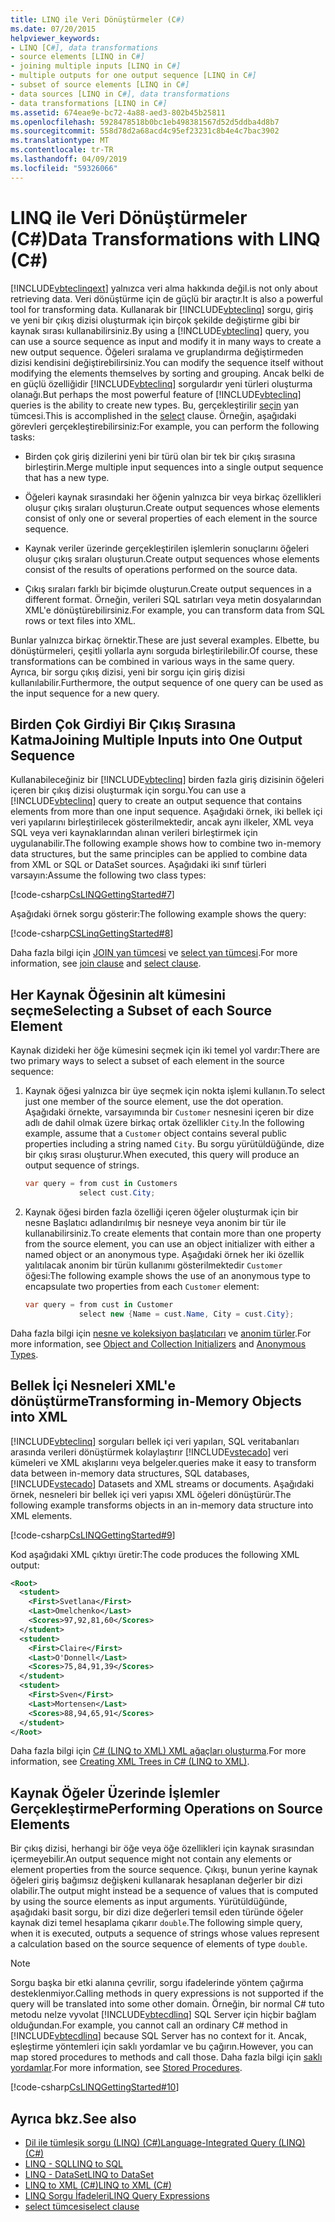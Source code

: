 ```yaml
---
title: LINQ ile Veri Dönüştürmeler (C#)
ms.date: 07/20/2015
helpviewer_keywords:
- LINQ [C#], data transformations
- source elements [LINQ in C#]
- joining multiple inputs [LINQ in C#]
- multiple outputs for one output sequence [LINQ in C#]
- subset of source elements [LINQ in C#]
- data sources [LINQ in C#], data transformations
- data transformations [LINQ in C#]
ms.assetid: 674eae9e-bc72-4a88-aed3-802b45b25811
ms.openlocfilehash: 5928478518b0bc1eb498381567d52d5ddba4d8b7
ms.sourcegitcommit: 558d78d2a68acd4c95ef23231c8b4e4c7bac3902
ms.translationtype: MT
ms.contentlocale: tr-TR
ms.lasthandoff: 04/09/2019
ms.locfileid: "59326066"
---
```

# <a name="data-transformations-with-linq-c"></a><span data-ttu-id="eec69-102">LINQ ile Veri Dönüştürmeler (C#)</span><span class="sxs-lookup"><span data-stu-id="eec69-102">Data Transformations with LINQ (C#)</span></span>
[!INCLUDE[vbteclinqext](~/includes/vbteclinqext-md.md)] <span data-ttu-id="eec69-103">yalnızca veri alma hakkında değil.</span><span class="sxs-lookup"><span data-stu-id="eec69-103">is not only about retrieving data.</span></span> <span data-ttu-id="eec69-104">Veri dönüştürme için de güçlü bir araçtır.</span><span class="sxs-lookup"><span data-stu-id="eec69-104">It is also a powerful tool for transforming data.</span></span> <span data-ttu-id="eec69-105">Kullanarak bir [!INCLUDE[vbteclinq](~/includes/vbteclinq-md.md)] sorgu, giriş ve yeni bir çıkış dizisi oluşturmak için birçok şekilde değiştirme gibi bir kaynak sırası kullanabilirsiniz.</span><span class="sxs-lookup"><span data-stu-id="eec69-105">By using a [!INCLUDE[vbteclinq](~/includes/vbteclinq-md.md)] query, you can use a source sequence as input and modify it in many ways to create a new output sequence.</span></span> <span data-ttu-id="eec69-106">Öğeleri sıralama ve gruplandırma değiştirmeden dizisi kendisini değiştirebilirsiniz.</span><span class="sxs-lookup"><span data-stu-id="eec69-106">You can modify the sequence itself without modifying the elements themselves by sorting and grouping.</span></span> <span data-ttu-id="eec69-107">Ancak belki de en güçlü özelliğidir [!INCLUDE[vbteclinq](~/includes/vbteclinq-md.md)] sorgulardır yeni türleri oluşturma olanağı.</span><span class="sxs-lookup"><span data-stu-id="eec69-107">But perhaps the most powerful feature of [!INCLUDE[vbteclinq](~/includes/vbteclinq-md.md)] queries is the ability to create new types.</span></span> <span data-ttu-id="eec69-108">Bu, gerçekleştirilir [seçin](../../../../csharp/language-reference/keywords/select-clause.md) yan tümcesi.</span><span class="sxs-lookup"><span data-stu-id="eec69-108">This is accomplished in the [select](../../../../csharp/language-reference/keywords/select-clause.md) clause.</span></span> <span data-ttu-id="eec69-109">Örneğin, aşağıdaki görevleri gerçekleştirebilirsiniz:</span><span class="sxs-lookup"><span data-stu-id="eec69-109">For example, you can perform the following tasks:</span></span>  
  
-   <span data-ttu-id="eec69-110">Birden çok giriş dizilerini yeni bir türü olan bir tek bir çıkış sırasına birleştirin.</span><span class="sxs-lookup"><span data-stu-id="eec69-110">Merge multiple input sequences into a single output sequence that has a new type.</span></span>  
  
-   <span data-ttu-id="eec69-111">Öğeleri kaynak sırasındaki her öğenin yalnızca bir veya birkaç özellikleri oluşur çıkış sıraları oluşturun.</span><span class="sxs-lookup"><span data-stu-id="eec69-111">Create output sequences whose elements consist of only one or several properties of each element in the source sequence.</span></span>  
  
-   <span data-ttu-id="eec69-112">Kaynak veriler üzerinde gerçekleştirilen işlemlerin sonuçlarını öğeleri oluşur çıkış sıraları oluşturun.</span><span class="sxs-lookup"><span data-stu-id="eec69-112">Create output sequences whose elements consist of the results of operations performed on the source data.</span></span>  
  
-   <span data-ttu-id="eec69-113">Çıkış sıraları farklı bir biçimde oluşturun.</span><span class="sxs-lookup"><span data-stu-id="eec69-113">Create output sequences in a different format.</span></span> <span data-ttu-id="eec69-114">Örneğin, verileri SQL satırları veya metin dosyalarından XML'e dönüştürebilirsiniz.</span><span class="sxs-lookup"><span data-stu-id="eec69-114">For example, you can transform data from SQL rows or text files into XML.</span></span>  
  
 <span data-ttu-id="eec69-115">Bunlar yalnızca birkaç örnektir.</span><span class="sxs-lookup"><span data-stu-id="eec69-115">These are just several examples.</span></span> <span data-ttu-id="eec69-116">Elbette, bu dönüştürmeleri, çeşitli yollarla aynı sorguda birleştirilebilir.</span><span class="sxs-lookup"><span data-stu-id="eec69-116">Of course, these transformations can be combined in various ways in the same query.</span></span> <span data-ttu-id="eec69-117">Ayrıca, bir sorgu çıkış dizisi, yeni bir sorgu için giriş dizisi kullanılabilir.</span><span class="sxs-lookup"><span data-stu-id="eec69-117">Furthermore, the output sequence of one query can be used as the input sequence for a new query.</span></span>  
  
## <a name="joining-multiple-inputs-into-one-output-sequence"></a><span data-ttu-id="eec69-118">Birden Çok Girdiyi Bir Çıkış Sırasına Katma</span><span class="sxs-lookup"><span data-stu-id="eec69-118">Joining Multiple Inputs into One Output Sequence</span></span>  
 <span data-ttu-id="eec69-119">Kullanabileceğiniz bir [!INCLUDE[vbteclinq](~/includes/vbteclinq-md.md)] birden fazla giriş dizisinin öğeleri içeren bir çıkış dizisi oluşturmak için sorgu.</span><span class="sxs-lookup"><span data-stu-id="eec69-119">You can use a [!INCLUDE[vbteclinq](~/includes/vbteclinq-md.md)] query to create an output sequence that contains elements from more than one input sequence.</span></span> <span data-ttu-id="eec69-120">Aşağıdaki örnek, iki bellek içi veri yapılarını birleştirilecek gösterilmektedir, ancak aynı ilkeler, XML veya SQL veya veri kaynaklarından alınan verileri birleştirmek için uygulanabilir.</span><span class="sxs-lookup"><span data-stu-id="eec69-120">The following example shows how to combine two in-memory data structures, but the same principles can be applied to combine data from XML or SQL or DataSet sources.</span></span> <span data-ttu-id="eec69-121">Aşağıdaki iki sınıf türleri varsayın:</span><span class="sxs-lookup"><span data-stu-id="eec69-121">Assume the following two class types:</span></span>  
  
 [!code-csharp[CsLINQGettingStarted#7](~/samples/snippets/csharp/VS_Snippets_VBCSharp/CsLINQGettingStarted/CS/Class1.cs#7)]  
  
 <span data-ttu-id="eec69-122">Aşağıdaki örnek sorgu gösterir:</span><span class="sxs-lookup"><span data-stu-id="eec69-122">The following example shows the query:</span></span>  
  
 [!code-csharp[CSLinqGettingStarted#8](~/samples/snippets/csharp/VS_Snippets_VBCSharp/CsLINQGettingStarted/CS/Class1.cs#8)]  
  
 <span data-ttu-id="eec69-123">Daha fazla bilgi için [JOIN yan tümcesi](../../../../csharp/language-reference/keywords/join-clause.md) ve [select yan tümcesi](../../../../csharp/language-reference/keywords/select-clause.md).</span><span class="sxs-lookup"><span data-stu-id="eec69-123">For more information, see [join clause](../../../../csharp/language-reference/keywords/join-clause.md) and [select clause](../../../../csharp/language-reference/keywords/select-clause.md).</span></span>  
  
## <a name="selecting-a-subset-of-each-source-element"></a><span data-ttu-id="eec69-124">Her Kaynak Öğesinin alt kümesini seçme</span><span class="sxs-lookup"><span data-stu-id="eec69-124">Selecting a Subset of each Source Element</span></span>  
 <span data-ttu-id="eec69-125">Kaynak dizideki her öğe kümesini seçmek için iki temel yol vardır:</span><span class="sxs-lookup"><span data-stu-id="eec69-125">There are two primary ways to select a subset of each element in the source sequence:</span></span>  
  
1. <span data-ttu-id="eec69-126">Kaynak öğesi yalnızca bir üye seçmek için nokta işlemi kullanın.</span><span class="sxs-lookup"><span data-stu-id="eec69-126">To select just one member of the source element, use the dot operation.</span></span> <span data-ttu-id="eec69-127">Aşağıdaki örnekte, varsayımında bir `Customer` nesnesini içeren bir dize adlı de dahil olmak üzere birkaç ortak özellikler `City`.</span><span class="sxs-lookup"><span data-stu-id="eec69-127">In the following example, assume that a `Customer` object contains several public properties including a string named `City`.</span></span> <span data-ttu-id="eec69-128">Bu sorgu yürütüldüğünde, dize bir çıkış sırası oluşturur.</span><span class="sxs-lookup"><span data-stu-id="eec69-128">When executed, this query will produce an output sequence of strings.</span></span>  
  
    ```csharp
    var query = from cust in Customers  
                select cust.City;  
    ```  
  
2. <span data-ttu-id="eec69-129">Kaynak öğesi birden fazla özelliği içeren öğeler oluşturmak için bir nesne Başlatıcı adlandırılmış bir nesneye veya anonim bir tür ile kullanabilirsiniz.</span><span class="sxs-lookup"><span data-stu-id="eec69-129">To create elements that contain more than one property from the source element, you can use an object initializer with either a named object or an anonymous type.</span></span> <span data-ttu-id="eec69-130">Aşağıdaki örnek her iki özellik yalıtılacak anonim bir türün kullanımı gösterilmektedir `Customer` öğesi:</span><span class="sxs-lookup"><span data-stu-id="eec69-130">The following example shows the use of an anonymous type to encapsulate two properties from each `Customer` element:</span></span>  
  
    ```csharp
    var query = from cust in Customer  
                select new {Name = cust.Name, City = cust.City};  
    ```  
  
 <span data-ttu-id="eec69-131">Daha fazla bilgi için [nesne ve koleksiyon başlatıcıları](../../../../csharp/programming-guide/classes-and-structs/object-and-collection-initializers.md) ve [anonim türler](../../../../csharp/programming-guide/classes-and-structs/anonymous-types.md).</span><span class="sxs-lookup"><span data-stu-id="eec69-131">For more information, see [Object and Collection Initializers](../../../../csharp/programming-guide/classes-and-structs/object-and-collection-initializers.md) and [Anonymous Types](../../../../csharp/programming-guide/classes-and-structs/anonymous-types.md).</span></span>  
  
## <a name="transforming-in-memory-objects-into-xml"></a><span data-ttu-id="eec69-132">Bellek İçi Nesneleri XML'e dönüştürme</span><span class="sxs-lookup"><span data-stu-id="eec69-132">Transforming in-Memory Objects into XML</span></span>  
 [!INCLUDE[vbteclinq](~/includes/vbteclinq-md.md)] <span data-ttu-id="eec69-133">sorguları bellek içi veri yapıları, SQL veritabanları arasında verileri dönüştürmek kolaylaştırır [!INCLUDE[vstecado](~/includes/vstecado-md.md)] veri kümeleri ve XML akışlarını veya belgeler.</span><span class="sxs-lookup"><span data-stu-id="eec69-133">queries make it easy to transform data between in-memory data structures, SQL databases, [!INCLUDE[vstecado](~/includes/vstecado-md.md)] Datasets and XML streams or documents.</span></span> <span data-ttu-id="eec69-134">Aşağıdaki örnek, nesneleri bir bellek içi veri yapısı XML öğeleri dönüştürür.</span><span class="sxs-lookup"><span data-stu-id="eec69-134">The following example transforms objects in an in-memory data structure into XML elements.</span></span>  
  
 [!code-csharp[CsLINQGettingStarted#9](~/samples/snippets/csharp/VS_Snippets_VBCSharp/CsLINQGettingStarted/CS/Class1.cs#9)]  
  
 <span data-ttu-id="eec69-135">Kod aşağıdaki XML çıktıyı üretir:</span><span class="sxs-lookup"><span data-stu-id="eec69-135">The code produces the following XML output:</span></span>  
  
```xml  
<Root>  
  <student>  
    <First>Svetlana</First>  
    <Last>Omelchenko</Last>  
    <Scores>97,92,81,60</Scores>  
  </student>  
  <student>  
    <First>Claire</First>  
    <Last>O'Donnell</Last>  
    <Scores>75,84,91,39</Scores>  
  </student>  
  <student>  
    <First>Sven</First>  
    <Last>Mortensen</Last>  
    <Scores>88,94,65,91</Scores>  
  </student>  
</Root>  
```  
  
 <span data-ttu-id="eec69-136">Daha fazla bilgi için [C# (LINQ to XML) XML ağaçları oluşturma](../../../../csharp/programming-guide/concepts/linq/creating-xml-trees-linq-to-xml-2.md).</span><span class="sxs-lookup"><span data-stu-id="eec69-136">For more information, see [Creating XML Trees in C# (LINQ to XML)](../../../../csharp/programming-guide/concepts/linq/creating-xml-trees-linq-to-xml-2.md).</span></span>  
  
## <a name="performing-operations-on-source-elements"></a><span data-ttu-id="eec69-137">Kaynak Öğeler Üzerinde İşlemler Gerçekleştirme</span><span class="sxs-lookup"><span data-stu-id="eec69-137">Performing Operations on Source Elements</span></span>  
 <span data-ttu-id="eec69-138">Bir çıkış dizisi, herhangi bir öğe veya öğe özellikleri için kaynak sırasından içermeyebilir.</span><span class="sxs-lookup"><span data-stu-id="eec69-138">An output sequence might not contain any elements or element properties from the source sequence.</span></span> <span data-ttu-id="eec69-139">Çıkışı, bunun yerine kaynak öğeleri giriş bağımsız değişkeni kullanarak hesaplanan değerler bir dizi olabilir.</span><span class="sxs-lookup"><span data-stu-id="eec69-139">The output might instead be a sequence of values that is computed by using the source elements as input arguments.</span></span> <span data-ttu-id="eec69-140">Yürütüldüğünde, aşağıdaki basit sorgu, bir dizi dize değerleri temsil eden türünde öğeler kaynak dizi temel hesaplama çıkarır `double`.</span><span class="sxs-lookup"><span data-stu-id="eec69-140">The following simple query, when it is executed, outputs a sequence of strings whose values represent a calculation based on the source sequence of elements of type `double`.</span></span>  
  
> [!NOTE]
>  <span data-ttu-id="eec69-141">Sorgu başka bir etki alanına çevrilir, sorgu ifadelerinde yöntem çağırma desteklenmiyor.</span><span class="sxs-lookup"><span data-stu-id="eec69-141">Calling methods in query expressions is not supported if the query will be translated into some other domain.</span></span> <span data-ttu-id="eec69-142">Örneğin, bir normal C# tuto metodu nelze vyvolat [!INCLUDE[vbtecdlinq](~/includes/vbtecdlinq-md.md)] SQL Server için hiçbir bağlam olduğundan.</span><span class="sxs-lookup"><span data-stu-id="eec69-142">For example, you cannot call an ordinary C# method in [!INCLUDE[vbtecdlinq](~/includes/vbtecdlinq-md.md)] because SQL Server has no context for it.</span></span> <span data-ttu-id="eec69-143">Ancak, eşleştirme yöntemleri için saklı yordamlar ve bu çağırın.</span><span class="sxs-lookup"><span data-stu-id="eec69-143">However, you can map stored procedures to methods and call those.</span></span> <span data-ttu-id="eec69-144">Daha fazla bilgi için [saklı yordamlar](../../../../framework/data/adonet/sql/linq/stored-procedures.md).</span><span class="sxs-lookup"><span data-stu-id="eec69-144">For more information, see [Stored Procedures](../../../../framework/data/adonet/sql/linq/stored-procedures.md).</span></span>  
  
 [!code-csharp[CsLINQGettingStarted#10](~/samples/snippets/csharp/VS_Snippets_VBCSharp/CsLINQGettingStarted/CS/Class1.cs#10)]  
  
## <a name="see-also"></a><span data-ttu-id="eec69-145">Ayrıca bkz.</span><span class="sxs-lookup"><span data-stu-id="eec69-145">See also</span></span>

- [<span data-ttu-id="eec69-146">Dil ile tümleşik sorgu (LINQ) (C#)</span><span class="sxs-lookup"><span data-stu-id="eec69-146">Language-Integrated Query (LINQ) (C#)</span></span>](../../../../csharp/programming-guide/concepts/linq/index.md)
- [<span data-ttu-id="eec69-147">LINQ - SQL</span><span class="sxs-lookup"><span data-stu-id="eec69-147">LINQ to SQL</span></span>](../../../../../docs/framework/data/adonet/sql/linq/index.md)
- [<span data-ttu-id="eec69-148">LINQ - DataSet</span><span class="sxs-lookup"><span data-stu-id="eec69-148">LINQ to DataSet</span></span>](../../../../framework/data/adonet/linq-to-dataset.md)
- [<span data-ttu-id="eec69-149">LINQ to XML (C#)</span><span class="sxs-lookup"><span data-stu-id="eec69-149">LINQ to XML (C#)</span></span>](../../../../csharp/programming-guide/concepts/linq/linq-to-xml.md)
- [<span data-ttu-id="eec69-150">LINQ Sorgu İfadeleri</span><span class="sxs-lookup"><span data-stu-id="eec69-150">LINQ Query Expressions</span></span>](../../../../csharp/programming-guide/linq-query-expressions/index.md)
- [<span data-ttu-id="eec69-151">select tümcesi</span><span class="sxs-lookup"><span data-stu-id="eec69-151">select clause</span></span>](../../../../csharp/language-reference/keywords/select-clause.md)
